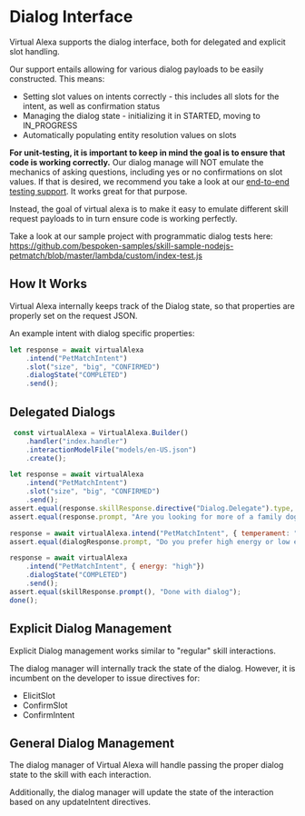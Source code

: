 # Dialog Interface
Virtual Alexa supports the dialog interface, both for delegated and explicit slot handling.

Our support entails allowing for various dialog payloads to be easily constructed. This means:
* Setting slot values on intents correctly - this includes all slots for the intent, as well as confirmation status
* Managing the dialog state - initializing it in STARTED, moving to IN_PROGRESS
* Automatically populating entity resolution values on slots

**For unit-testing, it is important to keep in mind the goal is to ensure that code is working correctly.**
Our dialog manage will NOT emulate the mechanics of asking questions, including yes or no confirmations on slot values.
If that is desired, we recommend you take a look at our [end-to-end testing support](https://bespoken.io/end-to-end/getting-started). It works great for that purpose.

Instead, the goal of virtual alexa is to make it easy to emulate different skill request payloads to in turn ensure code is working perfectly.

Take a look at our sample project with programmatic dialog tests here:  
https://github.com/bespoken-samples/skill-sample-nodejs-petmatch/blob/master/lambda/custom/index-test.js

## How It Works
Virtual Alexa internally keeps track of the Dialog state, so that properties are properly set on the request JSON.

An example intent with dialog specific properties:
```javascript
let response = await virtualAlexa
    .intend("PetMatchIntent")
    .slot("size", "big", "CONFIRMED")
    .dialogState("COMPLETED")
    .send();
```

## Delegated Dialogs
```javascript
 const virtualAlexa = VirtualAlexa.Builder()
    .handler("index.handler")
    .interactionModelFile("models/en-US.json")
    .create();

let response = await virtualAlexa
    .intend("PetMatchIntent")
    .slot("size", "big", "CONFIRMED")
    .send();
assert.equal(response.skillResponse.directive("Dialog.Delegate").type, "Dialog.Delegate");
assert.equal(response.prompt, "Are you looking for more of a family dog or a guard dog?");

response = await virtualAlexa.intend("PetMatchIntent", { temperament: "watch"}).send();
assert.equal(dialogResponse.prompt, "Do you prefer high energy or low energy dogs?");

response = await virtualAlexa
    .intend("PetMatchIntent", { energy: "high"})
    .dialogState("COMPLETED")
    .send();
assert.equal(skillResponse.prompt(), "Done with dialog");
done();
```

## Explicit Dialog Management
Explicit Dialog management works similar to "regular" skill interactions.

The dialog manager will internally track the state of the dialog. However, it is incumbent on the developer to issue directives for:  
* ElicitSlot
* ConfirmSlot
* ConfirmIntent

## General Dialog Management
The dialog manager of Virtual Alexa will handle passing the proper dialog state to the skill with each interaction.

Additionally, the dialog manager will update the state of the interaction based on any updateIntent directives.
